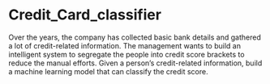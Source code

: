 # Credit_Card_classifier
Over the years, the company has collected basic bank details and gathered a lot of credit-related information. The management wants to build an intelligent system to segregate the people into credit score brackets to reduce the manual efforts. Given a person’s credit-related information, build a machine learning model that can classify the credit score.
